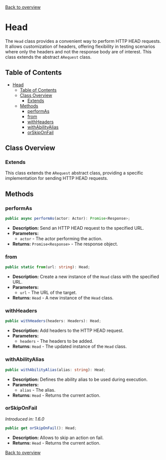[Back to overview](../../screenplay_elements.md)

# Head

The `Head` class provides a convenient way to perform HTTP HEAD requests. It allows customization of headers, offering flexibility in testing scenarios where only the headers and not the response body are of interest. This class extends the abstract `ARequest` class.

## Table of Contents

- [Head](#head)
  - [Table of Contents](#table-of-contents)
  - [Class Overview](#class-overview)
    - [Extends](#extends)
  - [Methods](#methods)
    - [performAs](#performas)
    - [from](#from)
    - [withHeaders](#withheaders)
    - [withAbilityAlias](#withabilityalias)
    - [orSkipOnFail](#orskiponfail)

## Class Overview

### Extends

This class extends the `ARequest` abstract class, providing a specific implementation for sending HTTP HEAD requests.

## Methods

### performAs

```typescript
public async performAs(actor: Actor): Promise<Response>;
```

- **Description:** Send an HTTP HEAD request to the specified URL.
- **Parameters:**
  - `actor` - The actor performing the action.
- **Returns:** `Promise<Response>` - The response object.

### from

```typescript
public static from(url: string): Head;
```

- **Description:** Create a new instance of the `Head` class with the specified URL.
- **Parameters:**
  - `url` - The URL of the target.
- **Returns:** `Head` - A new instance of the `Head` class.

### withHeaders

```typescript
public withHeaders(headers: Headers): Head;
```

- **Description:** Add headers to the HTTP HEAD request.
- **Parameters:**
  - `headers` - The headers to be added.
- **Returns:** `Head` - The updated instance of the `Head` class.

### withAbilityAlias

```typescript
public withAbilityAlias(alias: string): Head;
```

- **Description:** Defines the ability alias to be used during execution.
- **Parameters:**
  - `alias` - The alias.
- **Returns:** `Head` - Returns the current action.

### orSkipOnFail

*Introduced in: 1.6.0*

```typescript
public get orSkipOnFail(): Head;
```

- **Description:** Allows to skip an action on fail.
- **Returns:** `Head` - Returns the current action.

[Back to overview](../../screenplay_elements.md)